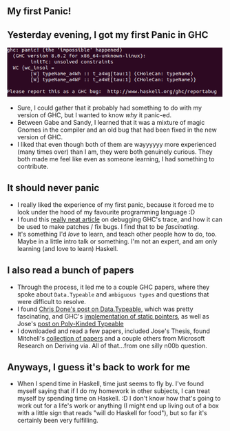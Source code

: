 ## My first Panic!

## Yesterday evening, I got my first Panic in GHC

<img src="/images/GSoc_/bug.png" width="500">

- Sure, I could gather that it probably had something to do with my version of GHC,
  but I wanted to know *why* it panic-ed. 
- Between Gabe and Sandy, I learned that it was a mixture of magic Gnomes in the compiler
  and an old bug that had been fixed in the new version of GHC.
- I liked that even though both of them are wayyyyyy more experienced (many times over) than I am,
  they were both genuinely curious. They both made me feel like even as someone learning, I had something
  to contribute.
  
## It should never panic

- I really liked the experience of my first panic, because it forced me to look under the hood
  of my favourite programming language :D
- I found this [really neat article](http://blog.ezyang.com/2016/05/debugging-tcifaceglobal-errors-in-ghc-a-study-in-interpreting-trace-output/)
  on debugging GHC's trace, and how it can be used to make patches / fix bugs. I find that to be *fascinating*.
- It's something I'd *love* to learn, and teach other people how to do, too. Maybe in a little intro talk or something.
  I'm not an expert, and am only learning (and love to learn) Haskell.
  
## I also read a bunch of papers

- Through the process, it led me to a couple GHC papers, where they spoke about ```Data.Typeable``` and ```ambiguous types```
  and questions that were difficult to resolve.
- I found [Chris Done's post on Data.Typeable](https://chrisdone.com/posts/data-typeable), which was pretty fascinating,
  and GHC's [implementation of static pointers](https://ghc.haskell.org/trac/ghc/wiki/StaticPointers),
  as well as Jose's [post on Poly-Kinded Typeable](http://hauptwerk.blogspot.com/2012/11/coming-soon-in-ghc-head-poly-kinded.html)
- I downloaded and read a few papers, included Jose's Thesis, found Mitchell's [collection of papers](https://mitchellwrosen.github.io/haskell-papers/)
  and a couple others from Microsoft Research on Deriving via. All of that...from one silly n00b question.
  
## Anyways, I guess it's back to work for me

- When I spend time in Haskell, time just seems to fly by. I've found myself saying that if I do my homework in other
  subjects, I can treat myself by spending time on Haskell. :D I don't know how that's going to work out for a life's
  work or anything (I might end up living out of a box with a little sign that reads "will do Haskell for food"), but
  so far it's certainly been very fulfilling.
